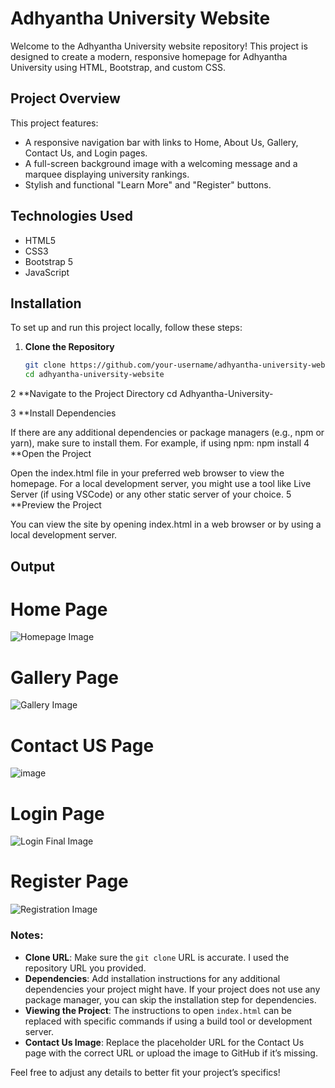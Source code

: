 # Adhyantha University Website

Welcome to the Adhyantha University website repository! This project is designed to create a modern, responsive homepage for Adhyantha University using HTML, Bootstrap, and custom CSS.

## Project Overview

This project features:
- A responsive navigation bar with links to Home, About Us, Gallery, Contact Us, and Login pages.
- A full-screen background image with a welcoming message and a marquee displaying university rankings.
- Stylish and functional "Learn More" and "Register" buttons.

## Technologies Used

- HTML5
- CSS3
- Bootstrap 5
- JavaScript

## Installation

To set up and run this project locally, follow these steps:

1. **Clone the Repository**
   ```bash
   git clone https://github.com/your-username/adhyantha-university-website.git
   cd adhyantha-university-website
2 **Navigate to the Project Directory
  cd Adhyantha-University-

3 **Install Dependencies

If there are any additional dependencies or package managers (e.g., npm or yarn), make sure to install them. For example, if using npm:
npm install
4 **Open the Project

Open the index.html file in your preferred web browser to view the homepage.
For a local development server, you might use a tool like Live Server (if using VSCode) or any other static server of your choice.
5 **Preview the Project

You can view the site by opening index.html in a web browser or by using a local development server.

## Output
# Home Page
![Homepage Image](https://github.com/nayanasawa/Adhyantha-University-Angular/blob/main/new.JPG)

# Gallery Page
![Gallery Image](https://github.com/nayanasawa/Adhyantha-University-/raw/main/gallery.JPG)

# Contact US Page
![image](https://github.com/user-attachments/assets/d8cb24c4-a6fe-4eaf-a2fc-f50665b68ff9)

# Login Page
![Login Final Image](https://github.com/nayanasawa/Adhyantha-University-Angular/blob/main/Capture.JPG)

# Register Page
![Registration Image](https://github.com/nayanasawa/Adhyantha-University-/raw/main/reg44.JPG)



### Notes:

- **Clone URL**: Make sure the `git clone` URL is accurate. I used the repository URL you provided.
- **Dependencies**: Add installation instructions for any additional dependencies your project might have. If your project does not use any package manager, you can skip the installation step for dependencies.
- **Viewing the Project**: The instructions to open `index.html` can be replaced with specific commands if using a build tool or development server.
- **Contact Us Image**: Replace the placeholder URL for the Contact Us page with the correct URL or upload the image to GitHub if it’s missing.

Feel free to adjust any details to better fit your project’s specifics!

